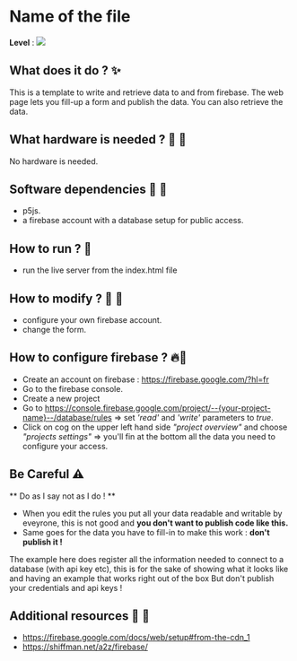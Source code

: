 # Name of the file

**Level** : ![](https://img.shields.io/badge/Level-Intermediate-yellow) 


## What does it do ? ✨
This is a template to write and retrieve data to and from firebase.
The web page lets you fill-up a form and publish the data. You can also retrieve the data.

## What hardware is needed ? 💾 🔌
No hardware is needed.

## Software dependencies 🌈 📂
- p5js.
- a firebase account with a database setup for public access.

## How to run ? 🚀
- run the live server from the index.html file


## How to modify ? 🔩 🔨
- configure your own firebase account.
- change the form.

## How to configure firebase ? 🔥🧯
- Create an account on firebase : https://firebase.google.com/?hl=fr
- Go to the firebase console.
- Create a new project
- Go to https://console.firebase.google.com/project/--{your-project-name}--/database/rules
 => set *'read'* and *'write'* parameters to *true*.
- Click on cog on the upper left hand side *"project overview"* and choose *"projects settings"*
 => you'll fin at the bottom all the data you need to configure your access.

## Be Careful ⚠️
** Do as I say not as I do ! **

- When you edit the rules you put all your data readable and writable by eveyrone, this is not good and **you don't want to publish code like this.**
- Same goes for the data you have to fill-in to make this work : **don't publish it !**

The example here does register all the information needed to connect to a database (with api key etc), this is for the sake of showing what it looks like and having an example that works right out of the box But don't publish your credentials and api keys !

## Additional resources 📄 📗
- https://firebase.google.com/docs/web/setup#from-the-cdn_1
- https://shiffman.net/a2z/firebase/

